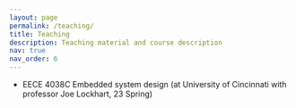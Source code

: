 ```yaml
---
layout: page
permalink: /teaching/
title: Teaching
description: Teaching material and course description
nav: true
nav_order: 6
---
```


- EECE 4038C Embedded system design (at University of Cincinnati with professor Joe Lockhart, 23 Spring)
